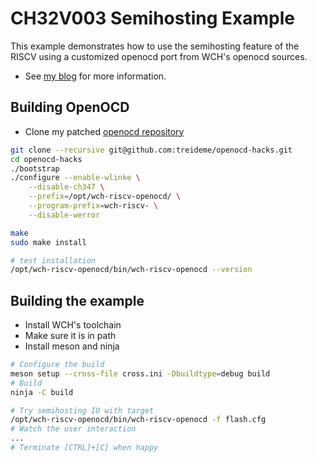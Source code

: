 # CH32V003 Semihosting Example

This example demonstrates how to use the semihosting feature of the RISCV using
a customized openocd port from WCH's openocd sources.

 * See [my blog](https://reidemeister.com/blog/2023.08.25) for more information.

## Building OpenOCD
 * Clone my patched [openocd repository](https://github.com/treideme/openocd-hacks)
```bash
git clone --recursive git@github.com:treideme/openocd-hacks.git
cd openocd-hacks
./bootstrap
./configure --enable-wlinke \
	--disable-ch347 \
	--prefix=/opt/wch-riscv-openocd/ \
	--program-prefix=wch-riscv- \
	--disable-werror

make
sudo make install

# test installation
/opt/wch-riscv-openocd/bin/wch-riscv-openocd --version
```

## Building the example
 * Install WCH's toolchain
 * Make sure it is in path
 * Install meson and ninja

```bash
# Configure the build
meson setup --cross-file cross.ini -Dbuildtype=debug build
# Build
ninja -C build

# Try semihosting IO with target
/opt/wch-riscv-openocd/bin/wch-riscv-openocd -f flash.cfg
# Watch the user interaction
...
# Terminate [CTRL]+[C] when happy
```
